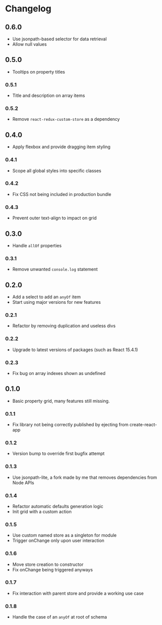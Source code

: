 # Changelog

## 0.6.0

- Use jsonpath-based selector for data retrieval
- Allow null values

## 0.5.0

- Tooltips on property titles

### 0.5.1

- Title and description on array items

### 0.5.2

- Remove `react-redux-custom-store` as a dependency

## 0.4.0

- Apply flexbox and provide dragging item styling

### 0.4.1

- Scope all global styles into specific classes

### 0.4.2

- Fix CSS not being included in production bundle

### 0.4.3

- Prevent outer text-align to impact on grid

## 0.3.0

- Handle `allOf` properties

### 0.3.1

- Remove unwanted `console.log` statement

## 0.2.0

- Add a select to add an `anyOf` item
- Start using major versions for new features

### 0.2.1

- Refactor by removing duplication and useless divs

### 0.2.2

- Upgrade to latest versions of packages (such as React 15.4.1)

### 0.2.3

- Fix bug on array indexes shown as undefined

## 0.1.0

- Basic property grid, many features still missing.

### 0.1.1

- Fix library not being correctly published by ejecting from create-react-app

### 0.1.2

- Version bump to override first bugfix attempt

### 0.1.3

- Use jsonpath-lite, a fork made by me that removes dependencies from Node APIs

### 0.1.4

- Refactor automatic defaults generation logic
- Init grid with a custom action

### 0.1.5

- Use custom named store as a singleton for module
- Trigger onChange only upon user interaction

### 0.1.6

- Move store creation to constructor
- Fix onChange being triggered anyways

### 0.1.7

- Fix interaction with parent store and provide a working use case

### 0.1.8

- Handle the case of an `anyOf` at root of schema
